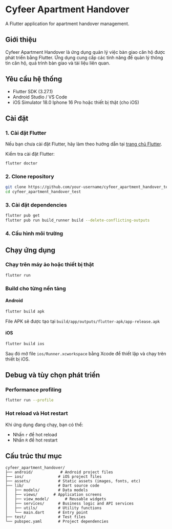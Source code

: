 # Cyfeer Apartment Handover

A Flutter application for apartment handover management.

## Giới thiệu

Cyfeer Apartment Handover là ứng dụng quản lý việc bàn giao căn hộ được phát triển bằng Flutter. Ứng dụng cung cấp các tính năng để quản lý thông tin căn hộ, quá trình bàn giao và tài liệu liên quan.

## Yêu cầu hệ thống

- Flutter SDK (3.27.1)
- Android Studio / VS Code
- iOS Simulator 18.0 Iphone 16 Pro hoặc thiết bị thật (cho iOS)


## Cài đặt

### 1. Cài đặt Flutter

Nếu bạn chưa cài đặt Flutter, hãy làm theo hướng dẫn tại [trang chủ Flutter](https://flutter.dev/docs/get-started/install).

Kiểm tra cài đặt Flutter:
```bash
flutter doctor
```

### 2. Clone repository

```bash
git clone https://github.com/your-username/cyfeer_apartment_handover_test.git
cd cyfeer_apartment_handover_test
```

### 3. Cài đặt dependencies

```bash
flutter pub get
flutter pub run build_runner build --delete-conflicting-outputs
```

### 4. Cấu hình môi trường

## Chạy ứng dụng

### Chạy trên máy ảo hoặc thiết bị thật

```bash
flutter run
```

### Build cho từng nền tảng

#### Android

```bash
flutter build apk
```
File APK sẽ được tạo tại `build/app/outputs/flutter-apk/app-release.apk`

#### iOS

```bash
flutter build ios
```
Sau đó mở file `ios/Runner.xcworkspace` bằng Xcode để thiết lập và chạy trên thiết bị iOS.

## Debug và tùy chọn phát triển

### Performance profiling

```bash
flutter run --profile
```

### Hot reload và Hot restart

Khi ứng dụng đang chạy, bạn có thể:
- Nhấn `r` để hot reload
- Nhấn `R` để hot restart

## Cấu trúc thư mục

```
cyfeer_apartment_handover/
├── android/            # Android project files
├── ios/               # iOS project files
├── assets/            # Static assets (images, fonts, etc)
├── lib/               # Dart source code
│   ├── models/        # Data models
│   ├── views/       # Application screens
│   ├── view_model/       # Reusable widgets
│   ├── services/      # Business logic and API services
│   ├── utils/         # Utility functions
│   └── main.dart      # Entry point
├── test/              # Test files
└── pubspec.yaml       # Project dependencies
```

